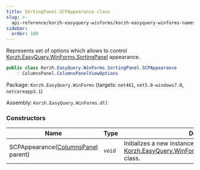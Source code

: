 ```yaml
---
title: SortingPanel.SCPAppearance class
slug: >-
  api-reference/korzh-easyquery-winforms/korzh-easyquery-winforms-namespace/sortingpanel-scpappearance-class
sidebar:
  order: 100
---
```


Represents set of options which allows to control [Korzh.EasyQuery.WinForms.SortingPanel](///////////////easyquery/docs/api-reference/korzh-easyquery-winforms/korzh-easyquery-winforms-namespace/sortingpanel-class) appearance.
```csharp
public class Korzh.EasyQuery.WinForms.SortingPanel.SCPAppearance
    : ColumnsPanel.ColumnsPanelViewOptions

```
Package: `Korzh.EasyQuery.WinForms` (targets: `net461`, `net5.0-windows7.0`, `netcoreapp3.1`)

Assembly: `Korzh.EasyQuery.WinForms.dll`

### Constructors

| Name | Type | Description | 
| --- | --- | --- | 
| SCPAppearance([ColumnsPanel](///////////////easyquery/docs/api-reference/korzh-easyquery-winforms/korzh-easyquery-winforms-namespace/columnspanel-class) parent) | `void` | Initializes a new instance of the [Korzh.EasyQuery.WinForms.SortingPanel.SCPAppearance](///////////////easyquery/docs/api-reference/korzh-easyquery-winforms/korzh-easyquery-winforms-namespace/sortingpanel-class) class. |
